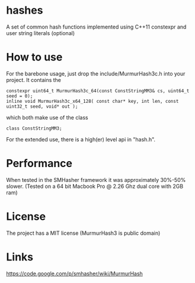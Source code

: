 hashes
======

A set of common hash functions implemented using C++11 constexpr and user string literals (optional)

How to use
==========

For the barebone usage, just drop the include/MurmurHash3c.h into your project.
It contains the 

	constexpr uint64_t MurmurHash3c_64(const ConstStringMM3& cs, uint64_t seed = 0);
	inline void MurmurHash3c_x64_128( const char* key, int len, const uint32_t seed, void* out );

which both make use of the class

	class ConstStringMM3;
	


For the extended use, there is a high(er) level api in "hash.h".


Performance
===========

When tested in the SMHasher framework it was approximately 30%-50% slower.
(Tested on a 64 bit Macbook Pro @ 2.26 Ghz dual core with 2GB ram)


License
=======

The project has a MIT license (MurmurHash3 is public domain)


Links
=====

https://code.google.com/p/smhasher/wiki/MurmurHash 